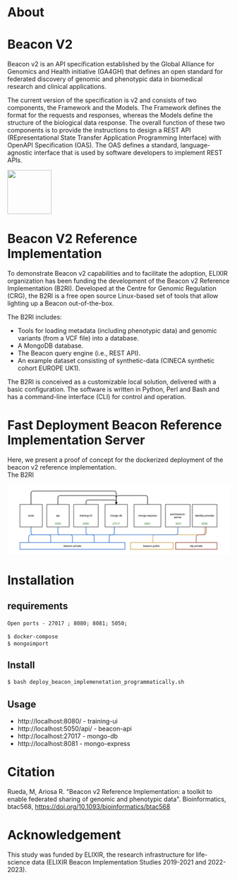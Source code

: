 # About

# Beacon V2

Beacon v2 is an API specification established by the Global Alliance for Genomics and Health initiative (GA4GH) that defines an open standard for federated discovery of genomic and phenotypic data in biomedical research and clinical applications.

The current version of the specification is v2 and consists of two components, the Framework and the Models. The Framework defines the format for the requests and responses, whereas the Models define the structure of the biological data response. The overall function of these two components is to provide the instructions to design a REST API (REpresentational State Transfer Application Programming Interface) with OpenAPI Specification (OAS). The OAS defines a standard, language-agnostic interface that is used by software developers to implement REST APIs.

<img align="center" width="100" height="100" src="https://b2ri-documentation.readthedocs.io/en/latest/img/framework-and-models.png">

# Beacon V2 Reference Implementation

To demonstrate Beacon v2 capabilities and to facilitate the adoption, ELIXIR organization has been funding the development of the Beacon v2 Reference Implementation (B2RI). Developed at the Centre for Genomic Regulation (CRG), the B2RI is a free open source Linux-based set of tools that allow lighting up a Beacon out-of-the-box.

The B2RI includes:

 * Tools for loading metadata (including phenotypic data) and genomic variants (from a VCF file) into a database.
 * A MongoDB database.
 * The Beacon query engine (i.e., REST API).
 * An example dataset consisting of synthetic-data (CINECA synthetic cohort EUROPE UK1).

The B2RI is conceived as a customizable local solution, delivered with a basic configuration. The software is written in Python, Perl and Bash and has a command-line interface (CLI) for control and operation.

# Fast Deployment Beacon Reference Implementation Server

Here, we present a proof of concept for the dockerized deployment of the beacon v2 reference implementation.  
The B2RI  

![B2Ri containers](Screenshot%20from%202022-12-13%2011-09-05.png)

# Installation

## requirements

```
Open ports - 27017 ; 8080; 8081; 5050; 
```
```
$ docker-compose
$ mongoimport
```

## Install

```bash
$ bash deploy_beacon_implemenetation_programmatically.sh
```

## Usage

 * http://localhost:8080/ - training-ui
 * http://localhost:5050/api/ - beacon-api
 * http://localhost:27017 - mongo-db
 * http://localhost:8081 - mongo-express


# Citation

Rueda, M, Ariosa R. "Beacon v2 Reference Implementation: a toolkit to enable federated sharing of genomic and phenotypic data". Bioinformatics, btac568, https://doi.org/10.1093/bioinformatics/btac568

# Acknowledgement

This study was funded by ELIXIR, the research infrastructure for life-science data (ELIXIR Beacon Implementation Studies 2019-2021 and 2022-2023).


